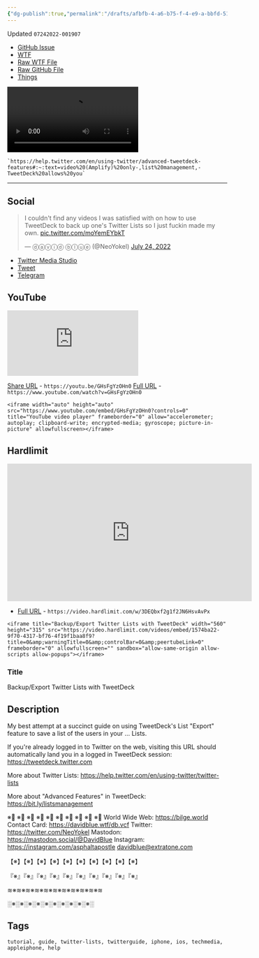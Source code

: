 ```yaml
---
{"dg-publish":true,"permalink":"/drafts/afbfb-4-a6-b75-f-4-e9-a-bbfd-51-d581556153/","dgHomeLink":true,"dgPassFrontmatter":false}
---
```


Updated `07242022-001907`

- [GitHub Issue](https://github.com/extratone/bilge/issues/351) 
- [WTF](https://davidblue.wtf/drafts/AFBFB4A6-B75F-4E9A-BBFD-51D581556153.html)
- [Raw WTF File](https://davidblue.wtf/video/tweetecklistsbackup.mov)
- [Raw GitHub File](https://user-images.githubusercontent.com/43663476/180633117-82345629-d099-4160-8974-4d7909a484c8.MOV)
- [Things](things:///show?id=LvfYjR3NKxBZ46akShC7k)

<video controls>
  <source src="https://davidblue.wtf/video/tweetecklistsbackup.mov">
</video>

	`https://help.twitter.com/en/using-twitter/advanced-tweetdeck-features#:~:text=video%20(Amplify)%20only-,list%20management,-TweetDeck%20allows%20you`
---

## Social

<blockquote class="twitter-tweet"><p lang="en" dir="ltr">I couldn&#39;t find any videos I was satisfied with on how to use TweetDeck to back up one&#39;s Twitter Lists so I just fuckin made my own. <a href="https://t.co/moYemEYbkT">pic.twitter.com/moYemEYbkT</a></p>&mdash; ⓓⓐⓥⓘⓓ ⓑⓛⓤⓔ (@NeoYokel) <a href="https://twitter.com/NeoYokel/status/1551071141871099904?ref_src=twsrc%5Etfw">July 24, 2022</a></blockquote> <script async src="https://platform.twitter.com/widgets.js" charset="utf-8"></script>

- [Twitter Media Studio](https://studio.twitter.com/library/13_1551069796313321472)
- [Tweet](https://twitter.com/neoyokel/status/1551071141871099904)
- [Telegram](https://t.me/extratone/12380)

## YouTube

<iframe width="auto" height="auto" src="https://www.youtube.com/embed/GHsFgYzOHn0?controls=0" title="YouTube video player" frameborder="0" allow="accelerometer; autoplay; clipboard-write; encrypted-media; gyroscope; picture-in-picture" allowfullscreen></iframe>

 [Share URL](https://youtu.be/GHsFgYzOHn0) - `https://youtu.be/GHsFgYzOHn0`
 [Full URL](https://www.youtube.com/watch?v=GHsFgYzOHn0) - `https://www.youtube.com/watch?v=GHsFgYzOHn0`

```
<iframe width="auto" height="auto" src="https://www.youtube.com/embed/GHsFgYzOHn0?controls=0" title="YouTube video player" frameborder="0" allow="accelerometer; autoplay; clipboard-write; encrypted-media; gyroscope; picture-in-picture" allowfullscreen></iframe>
```

## Hardlimit

<iframe title="Backup/Export Twitter Lists with TweetDeck" width="560" height="315" src="https://video.hardlimit.com/videos/embed/1574ba22-9f70-4317-bf76-4f19f1baa8f9?title=0&amp;warningTitle=0&amp;controlBar=0&amp;peertubeLink=0" frameborder="0" allowfullscreen="" sandbox="allow-same-origin allow-scripts allow-popups"></iframe>

- [Full URL](https://video.hardlimit.com/w/3DEQbxf2g1f2JN6HsvAvPx) - `https://video.hardlimit.com/w/3DEQbxf2g1f2JN6HsvAvPx`

```
<iframe title="Backup/Export Twitter Lists with TweetDeck" width="560" height="315" src="https://video.hardlimit.com/videos/embed/1574ba22-9f70-4317-bf76-4f19f1baa8f9?title=0&amp;warningTitle=0&amp;controlBar=0&amp;peertubeLink=0" frameborder="0" allowfullscreen="" sandbox="allow-same-origin allow-scripts allow-popups"></iframe>
```

### Title

Backup/Export Twitter Lists with TweetDeck

## Description

My best attempt at a succinct guide on using TweetDeck's List "Export" feature to save a list of the users in your ... Lists.

If you're already logged in to Twitter on the web, visiting this URL should automatically land you in a logged in TweetDeck session: https://tweetdeck.twitter.com

More about Twitter Lists: https://help.twitter.com/en/using-twitter/twitter-lists

More about "Advanced Features" in TweetDeck: https://bit.ly/listsmanagement

※⃣   ※⃣   ※⃣   ※⃣   ※⃣   ※⃣   ※⃣   ※⃣   ※⃣   ※⃣
World Wide Web: https://bilge.world 
Contact Card: https://davidblue.wtf/db.vcf
Twitter: https://twitter.com/NeoYokel 
Mastodon: https://mastodon.social/@DavidBlue 
Instagram: https://instagram.com/asphaltapostle
davidblue@extratone.com 

【※】【※】【※】【※】【※】【※】【※】【※】【※】【※】

『※』『※』『※』『※』『※』『※』『※』『※』『※』『※』

≋※≋※≋※≋※≋※≋※≋※≋※≋※≋※≋

░※░※░※░※░※░※░※░※░※░※░


## Tags

```
tutorial, guide, twitter-lists, twitterguide, iphone, ios, techmedia, appleiphone, help
```